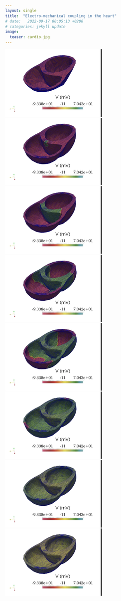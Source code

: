 ```yaml
---
layout: single
title:  "Electro-mechanical coupling in the heart"
# date:   2022-09-17 00:05:13 +0200
# categories: jekyll update
image:
  teaser: cardio.jpg
---
```


<img src="/assets/images/03cardio/cardio001.jpg" alt="mesh_front" width="310"/>
<img src="/assets/images/03cardio/cardio003.jpg" alt="mesh_front" width="310"/>
<img src="/assets/images/03cardio/cardio005.jpg" alt="mesh_front" width="310"/>
<img src="/assets/images/03cardio/cardio007.jpg" alt="mesh_front" width="310"/>

<img src="/assets/images/03cardio/cardio009.jpg" alt="mesh_front" width="310"/>
<img src="/assets/images/03cardio/cardio011.jpg" alt="mesh_front" width="310"/>
<img src="/assets/images/03cardio/cardio013.jpg" alt="mesh_front" width="310"/>
<img src="/assets/images/03cardio/cardio015.jpg" alt="mesh_front" width="310"/>

